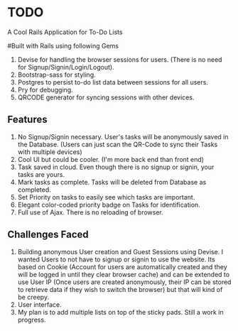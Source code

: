 # TODO
A Cool Rails Application for To-Do Lists  

#Built with Rails using following Gems

1. Devise for handling the browser sessions for users.
(There is no need for Signup/Signin/Login/Logout).
2. Bootstrap-sass for styling.
3. Postgres to persist to-do list data between sessions for all users.
4. Pry for debugging.
5. QRCODE generator for syncing sessions with other devices.

## Features

1. No Signup/Signin necessary. User's tasks will be anonymously saved in the Database.
(Users can just scan the QR-Code to sync their Tasks with multiple devices)
2. Cool UI but could be cooler.
(I'm more back end than front end)
3. Task saved in cloud. Even though there is no signup or signin, your tasks are yours.
4. Mark tasks as complete. Tasks will be deleted from Database as completed.
5. Set Priority on tasks to easily see which tasks are important.
6. Elegant color-coded priority badge on Tasks for identification.
7. Full use of Ajax. There is no reloading of browser.


## Challenges Faced

1. Building anonymous User creation and Guest Sessions using Devise. I wanted Users to not have to signup or signin to use the website. Its based on Cookie (Account for users are automatically created and they will be logged in until they clear browser cache) and can be extended to use User IP (Once users are created anonymously, their IP can be stored to retrieve data if they wish to switch the browser) but that will kind of be creepy.
2. User interface.
3. My plan is to add multiple lists on top of the sticky pads. Still a work in progress.
